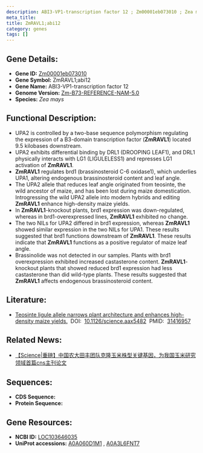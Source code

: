 ```yaml
---
description: ABI3-VP1-transcription factor 12 ; Zm00001eb073010 ; Zea mays
meta_title:
title: ZmRAVL1;abi12
category: genes
tags: []
---
```


## Gene Details:
- **Gene ID:**	[Zm00001eb073010](https://www.maizegdb.org/gene_center/gene/Zm00001eb073010)
- **Gene Symbol:** ZmRAVL1;abi12
- **Gene Name:** ABI3-VP1-transcription factor 12
- **Genome Version:** [Zm-B73-REFERENCE-NAM-5.0](https://www.maizegdb.org/genome/assembly/Zm-B73-REFERENCE-NAM-5.0)
- **Species:** *Zea mays*

## Functional Description:
   - UPA2 is controlled by a two-base sequence polymorphism regulating the expression of a B3-domain transcription factor (**ZmRAVL1**) located 9.5 kilobases downstream.
   - UPA2 exhibits differential binding by DRL1 (DROOPING LEAF1), and DRL1 physically interacts with LG1 (LIGULELESS1) and represses LG1 activation of **ZmRAVL1**.
   - **ZmRAVL1** regulates brd1 (brassinosteroid C-6 oxidase1), which underlies UPA1, altering endogenous brassinosteroid content and leaf angle.
   - The UPA2 allele that reduces leaf angle originated from teosinte, the wild ancestor of maize, and has been lost during maize domestication. Introgressing the wild UPA2 allele into modern hybrids and editing **ZmRAVL1** enhance high-density maize yields.
   - In **ZmRAVL1**-knockout plants, brd1 expression was down-regulated, whereas in brd1-overexpressed lines, **ZmRAVL1** exhibited no change.
   - The two NILs for UPA2 differed in brd1 expression, whereas **ZmRAVL1** showed similar expression in the two NILs for UPA1. These results suggested that brd1 functions downstream of **ZmRAVL1**. These results indicate that **ZmRAVL1** functions as a positive regulator of maize leaf angle.
   - Brassinolide was not detected in our samples. Plants with brd1 overexpression exhibited increased castasterone content. **ZmRAVL1**-knockout plants that showed reduced brd1 expression had less castasterone than did wild-type plants. These results suggested that **ZmRAVL1** affects endogenous brassinosteroid content.

## Literature:
   - [Teosinte ligule allele narrows plant architecture and enhances high-density maize yields.]( https://www.science.org/doi/10.1126/science.aax5482?url_ver=Z39.88-2003&rfr_id=ori:rid:crossref.org&rfr_dat=cr_pub%20%200pubmed)&nbsp;&nbsp;DOI:&nbsp;&nbsp;[10.1126/science.aax5482](https://www.science.org/doi/10.1126/science.aax5482?url_ver=Z39.88-2003&rfr_id=ori:rid:crossref.org&rfr_dat=cr_pub%20%200pubmed)&nbsp;&nbsp;PMID:&nbsp;&nbsp;[31416957](https://pubmed.ncbi.nlm.nih.gov/31416957/)

## Related News:
   - [【Science|重磅】中国农大田丰团队克隆玉米株型关键基因，为我国玉米研究领域首篇cns主刊论文](https://mp.weixin.qq.com/s?__biz=Mzg3MDEwNDEyMg==&mid=2247485484&idx=5&sn=a99ebf816a5d9f0a9944b0561fbe1558&chksm=ce93a579f9e42c6f85b8c964a7d307e4aefa12948ac4474253db24b7e80b74fb4056e3d1fd5d&scene=27#wechat_redirect)

## Sequences:
- **CDS Sequence:**
- **Protein Sequence:**

## Gene Resources:
- **NCBI ID:** [LOC103646035](https://www.ncbi.nlm.nih.gov/gene/?term=LOC103646035)
- **UniProt accessions:** [A0A060D1M1](https://www.uniprot.org/uniprotkb/A0A060D1M1/entry)&nbsp;,&nbsp;[A0A3L6FNT7](https://www.uniprot.org/uniprotkb/A0A3L6FNT7/entry)
